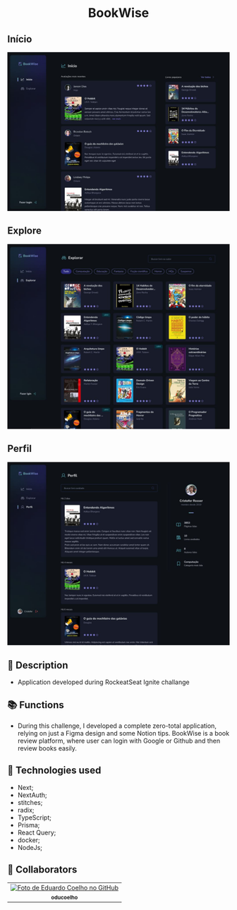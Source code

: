 <h1 align="center">BookWise</h1>

<h2>Início</h2>
<img src="https://raw.githubusercontent.com/oducoelho/book-wise/main/public/Inicio%20BookWise.JPG"/>
<h2>Explore</h2>
<img src="https://raw.githubusercontent.com/oducoelho/book-wise/main/public/explore%20BookWise.JPG"/>
<h2>Perfil</h2>
<img src="https://raw.githubusercontent.com/oducoelho/book-wise/main/public/Perfil%20logado.JPG"/>

## :memo: Description
* Application developed during RockeatSeat Ignite challange
## :books: Functions
* During this challenge, I developed a complete zero-total application, relying on just a Figma design and some Notion tips. BookWise is a book review platform, where user can login with Google or Github and then review books easily.

## :wrench: Technologies used

* Next;
* NextAuth;
* stitches;
* radix;
* TypeScript;
* Prisma;
* React Query;
* docker;
* NodeJs;

## :handshake: Collaborators
<table>
  <tr>
    <td align="center">
      <a href="http://github.com/oducoelho">
        <img src="https://avatars.githubusercontent.com/u/104034703?v=4" width="100px;" alt="Foto de Eduardo Coelho no GitHub"/><br>
        <sub>
          <b>oducoelho</b>
        </sub>
      </a>
    </td>

